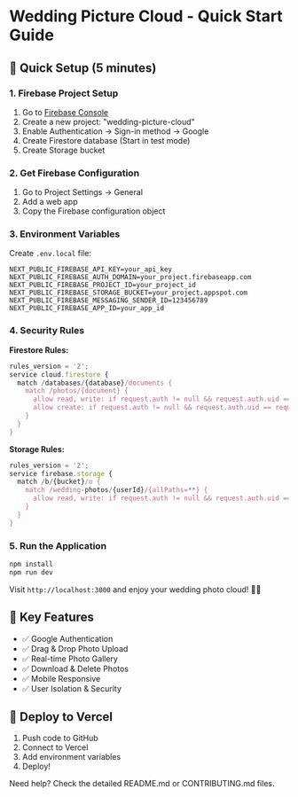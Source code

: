 # Wedding Picture Cloud - Quick Start Guide

## 🚀 Quick Setup (5 minutes)

### 1. Firebase Project Setup
1. Go to [Firebase Console](https://console.firebase.google.com/)
2. Create a new project: "wedding-picture-cloud"
3. Enable Authentication → Sign-in method → Google
4. Create Firestore database (Start in test mode)
5. Create Storage bucket

### 2. Get Firebase Configuration
1. Go to Project Settings → General
2. Add a web app
3. Copy the Firebase configuration object

### 3. Environment Variables
Create `.env.local` file:
```env
NEXT_PUBLIC_FIREBASE_API_KEY=your_api_key
NEXT_PUBLIC_FIREBASE_AUTH_DOMAIN=your_project.firebaseapp.com
NEXT_PUBLIC_FIREBASE_PROJECT_ID=your_project_id
NEXT_PUBLIC_FIREBASE_STORAGE_BUCKET=your_project.appspot.com
NEXT_PUBLIC_FIREBASE_MESSAGING_SENDER_ID=123456789
NEXT_PUBLIC_FIREBASE_APP_ID=your_app_id
```

### 4. Security Rules

**Firestore Rules:**
```javascript
rules_version = '2';
service cloud.firestore {
  match /databases/{database}/documents {
    match /photos/{document} {
      allow read, write: if request.auth != null && request.auth.uid == resource.data.userId;
      allow create: if request.auth != null && request.auth.uid == request.resource.data.userId;
    }
  }
}
```

**Storage Rules:**
```javascript
rules_version = '2';
service firebase.storage {
  match /b/{bucket}/o {
    match /wedding-photos/{userId}/{allPaths=**} {
      allow read, write: if request.auth != null && request.auth.uid == userId;
    }
  }
}
```

### 5. Run the Application
```bash
npm install
npm run dev
```

Visit `http://localhost:3000` and enjoy your wedding photo cloud! 📸💒

## 🎯 Key Features
- ✅ Google Authentication
- ✅ Drag & Drop Photo Upload
- ✅ Real-time Photo Gallery
- ✅ Download & Delete Photos
- ✅ Mobile Responsive
- ✅ User Isolation & Security

## 🚀 Deploy to Vercel
1. Push code to GitHub
2. Connect to Vercel
3. Add environment variables
4. Deploy!

Need help? Check the detailed README.md or CONTRIBUTING.md files.